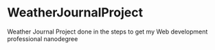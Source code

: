 # WeatherJournalProject
Weather Journal Project done in the steps to get my Web development professional nanodegree
